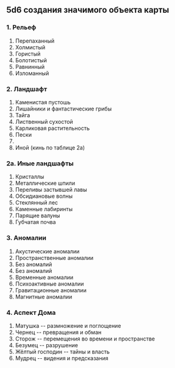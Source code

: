 ## 5d6 создания значимого объекта карты

### 1. Рельеф
1. Перепаханный
2. Холмистый
3. Гористый
4. Болотистый
5. Равнинный
6. Изломанный

### 2. Ландшафт
1. Каменистая пустошь
2. Лишайники и фантастические грибы
3. Тайга
4. Лиственный сухостой
5. Карликовая растительность
6. Пески
7. 
8. Иной (кинь по таблице 2а)

### 2a. Иные ландшафты
1. Кристаллы
2. Металлические шпили
3. Переливы застывшей лавы
4. Обсидиановые волны
5. Стеклянный лес
6. Каменные лабиринты
7. Парящие валуны
8. Губчатая почва

### 3. Аномалии
1. Акустические аномалии
2. Пространственные аномалии
3. Без аномалий
4. Без аномалий
5. Временные аномалии
6. Психоактивные аномалии
7. Гравитационные аномалии
8. Магнитные аномалии

### 4. Аспект Дома
1. Матушка -- размножение и поглощение
2. Чернец -- превращения и обман
3. Сторож -- перемещения во времени и пространстве
4. Безумец -- разрушение
5. Жёлтый господин -- тайны и власть
6. Мудрец -- видения и предсказания
